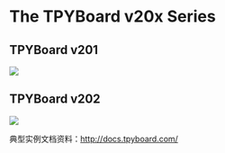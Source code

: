 <h1>The TPYBoard v20x Series</h1>

<h2>TPYBoard v201</h2>

<img src="https://github.com/TPYBoard/TPYBoard-v20x/blob/master/image/v201.jpg" style="max-width:100%;">

<h2>TPYBoard v202</h2>

<img src="https://github.com/TPYBoard/TPYBoard-v20x/blob/master/image/v202.png" style="max-width:100%;">


典型实例文档资料：http://docs.tpyboard.com/

